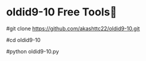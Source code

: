 # oldid9-10 Free Tools🤩




#git clone https://github.com/akashttc22/oldid9-10.git

#cd oldid9-10

#python oldid9-10.py
